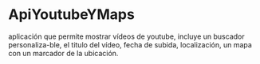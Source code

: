 # ApiYoutubeYMaps
aplicación que permite mostrar vídeos de youtube, incluye un buscador personaliza-ble, el titulo del vídeo, fecha de subida, localización,  un mapa con un marcador de la ubicación.
